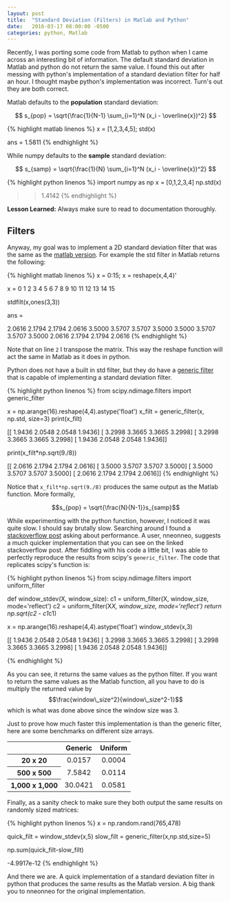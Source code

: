 ```yaml
---
layout: post
title:  "Standard Deviation (Filters) in Matlab and Python"
date:   2016-03-17 08:00:00 -0500
categories: python, Matlab
---
```



Recently, I was porting some code from Matlab to python when I came across an interesting bit of information. The default standard deviation in Matlab and python do not return the same value. I found this out after messing with python's implementation of a standard deviation filter for half an hour. I thought maybe python's implementation was incorrect. Turn's out they are both correct.

Matlab defaults to the **population** standard deviation:

$$ s_{pop} = \sqrt{\frac{1}{N-1} \sum_{i=1}^N (x_i - \overline{x})^2} $$

{% highlight matlab linenos %}
x = [1,2,3,4,5];
std(x)

ans =
  1.5811
{% endhighlight %}

While numpy defaults to the **sample** standard deviation:

$$ s_{samp} = \sqrt{\frac{1}{N} \sum_{i=1}^N (x_i - \overline{x})^2} $$

{% highlight python linenos %}
import numpy as np
x = [0,1,2,3,4]
np.std(x)

>>1.4142
{% endhighlight %}

**Lesson Learned:** Always make sure to read to documentation thoroughly.

## Filters

Anyway, my goal was to implement a 2D standard deviation filter that was the same as the [matlab version][matlab-std-filt]. For example the std filter in Matlab returns the following:

{% highlight matlab linenos %}
x = 0:15;
x = reshape(x,4,4)'

x =
  0   1   2   3
  4   5   6   7
  8   9   10  11
  12  13  14  15

stdfilt(x,ones(3,3))

ans =

  2.0616  2.1794  2.1794  2.0616
  3.5000  3.5707  3.5707  3.5000
  3.5000  3.5707  3.5707  3.5000
  2.0616  2.1794  2.1794  2.0616
{% endhighlight %}

Note that on line `2` I transpose the matrix. This way the reshape function will act the same in Matlab as it does in python.

Python does not have a built in std filter, but they do have a [generic filter][generic-filter] that is capable of implementing a standard deviation filter.

{% highlight python linenos %}
from scipy.ndimage.filters import generic_filter

x = np.arange(16).reshape(4,4).astype('float')
x_filt = generic_filter(x, np.std, size=3)
print(x_filt)

[[ 1.9436  2.0548  2.0548  1.9436]
 [ 3.2998  3.3665  3.3665  3.2998]
 [ 3.2998  3.3665  3.3665  3.2998]
 [ 1.9436  2.0548  2.0548  1.9436]]

print(x_filt*np.sqrt(9./8))

[[ 2.0616  2.1794  2.1794  2.0616]
 [ 3.5000  3.5707  3.5707  3.5000]
 [ 3.5000  3.5707  3.5707  3.5000]
 [ 2.0616  2.1794  2.1794  2.0616]]
{% endhighlight %}

Notice that `x_filt*np.sqrt(9./8)` produces the same output as the Matlab function. More formally,

$$s_{pop} = \sqrt{\frac{N}{N-1}}s_{samp}$$

While experimenting with the python function, however, I noticed it was quite slow. I should say brutally slow. Searching around I found a [stackoverflow post][stack-overflow] asking about performance. A user, nneonneo, suggests a much quicker implementation that you can see on the linked stackoverflow post. After fiddling with his code a little bit, I was able to perfectly reproduce the results from scipy's `generic_filter`. The code that replicates scipy's function is:

{% highlight python linenos %}
from scipy.ndimage.filters import uniform_filter

def window_stdev(X, window_size):
    c1 = uniform_filter(X, window_size, mode='reflect')
    c2 = uniform_filter(X*X, window_size, mode='reflect')
    return np.sqrt(c2 - c1*c1)

x = np.arange(16).reshape(4,4).astype('float')
window_stdev(x,3)

[[ 1.9436  2.0548  2.0548  1.9436]
 [ 3.2998  3.3665  3.3665  3.2998]
 [ 3.2998  3.3665  3.3665  3.2998]
 [ 1.9436  2.0548  2.0548  1.9436]]

{% endhighlight %}

As you can see, it returns the same values as the python filter. If you want to return the same values as the Matlab function, all you have to do is multiply the returned value by $$\frac{window\_size^2}{window\_size^2-1}$$ which is what was done above since the window size was 3.

Just to prove how much faster this implementation is than the generic filter, here are some benchmarks on different size arrays.

<table align="center" border="0" class="dataframe" cellpadding="4">
  <thead>
    <tr style="text-align: center;">
      <th></th>
      <th>Generic</th>
      <th>Uniform</th>
    </tr>
  </thead>
  <tbody>
    <tr style="text-align: center;">
      <th>20 x 20</th>
      <td>0.0157</td>
      <td>0.0004</td>
    </tr>
    <tr style="text-align: center;">
      <th>500 x 500</th>
      <td>7.5842</td>
      <td>0.0114</td>
    </tr>
    <tr style="text-align: center;">
      <th>1,000 x 1,000</th>
      <td>30.0421</td>
      <td>0.0581</td>
    </tr>
  </tbody>
</table>

Finally, as a sanity check to make sure they both output the same results on randomly sized matrices:

{% highlight python linenos %}
x = np.random.rand(765,478)

quick_filt = window_stdev(x,5)
slow_filt = generic_filter(x,np.std,size=5)

np.sum(quick_filt-slow_filt)

-4.9917e-12
{% endhighlight %}

And there we are. A quick implementation of a standard deviation filter in python that produces the same results as the Matlab version. A big thank you to nneonneo for the original implementation.





[matlab-std-filt]: http://www.mathworks.com/help/images/ref/stdfilt.html?requestedDomain=www.mathworks.com

[generic-filter]: http://docs.scipy.org/doc/scipy-0.16.1/reference/generated/scipy.ndimage.filters.generic_filter.html

[stack-overflow]: http://stackoverflow.com/questions/18419871/improving-code-efficiency-standard-deviation-on-sliding-windows

